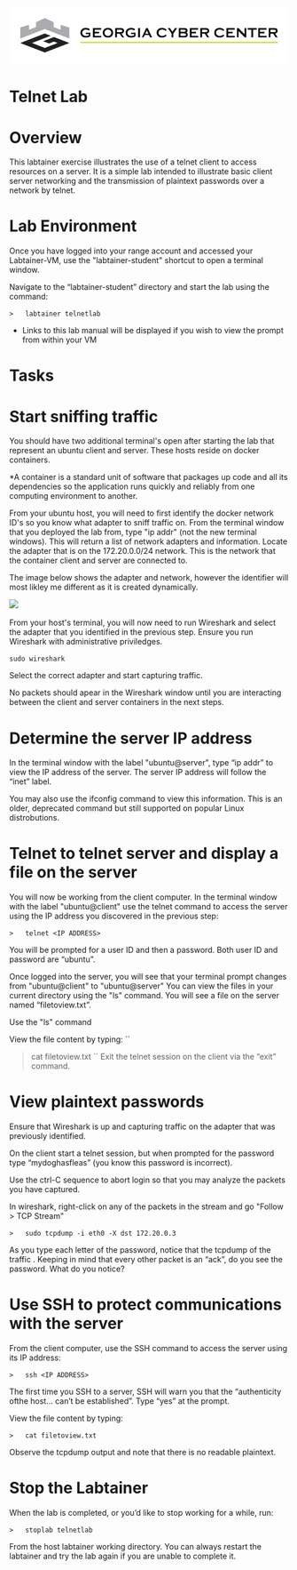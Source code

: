 ![](media/b80e0eacca6dad9d42b5dc3545946591.png)

Telnet Lab
=================================

Overview
========

This labtainer exercise illustrates the use of a telnet client to access
resources on a server. It is a simple lab intended to illustrate basic client
server networking and the transmission of plaintext passwords over a network by
telnet.

Lab Environment
===============

Once you have logged into your range account and accessed your Labtainer-VM,
use the "labtainer-student" shortcut to open a terminal window.

Navigate to the “labtainer-student” directory and start the lab using the
command:

~~~~~~~~~~~~~~~~~~~~~~~~~~~~~~~~~~~~~~~~~~~~~~~~~~~~~~~~~~~~~~~~~~~~~~~~~~~~~~~~
>   labtainer telnetlab
~~~~~~~~~~~~~~~~~~~~~~~~~~~~~~~~~~~~~~~~~~~~~~~~~~~~~~~~~~~~~~~~~~~~~~~~~~~~~~~~

-   Links to this lab manual will be displayed if you wish to view the prompt
    from within your VM

Tasks
=====

Start sniffing traffic
=====

You should have two additional terminal's open after starting the lab that represent an ubuntu client and server. These hosts reside on docker containers.

*A container is a standard unit of software that packages up code and all its dependencies so the application runs quickly and reliably from one computing environment to another.

From your ubuntu host, you will need to first identify the docker network ID's so you know what adapter to sniff traffic on. From the terminal window that you deployed the lab from, type "ip addr" (not the new terminal windows).  This will return a list of network adapters and information.  Locate the adapter that is on the 172.20.0.0/24 network.  This is the network that the container client and server are connected to. 

The image below shows the adapter and network, however the identifier will most likley me different as it is created dynamically.

![](\images\adapter.png)

From your host's terminal, you will now need to run Wireshark and select the adapter that you identified in the previous step.  Ensure you run Wireshark with administrative priviledges. 

```
sudo wireshark

```

Select the correct adapter and start capturing traffic.

No packets should apear in the Wireshark window until you are interacting between the client and server containers in the next steps.


Determine the server IP address
=====

In the terminal window with the label "ubuntu@server", type “ip addr” to view the IP address of the server. The
server IP address will follow the “inet” label.

You may also use the ifconfig command to view this information. This is an older, deprecated command but still supported on popular Linux distrobutions.

Telnet to telnet server and display a file on the server
=====

You will now be working from the client computer. In the terminal window with the label "ubuntu@client" use the telnet command to access the server using the IP
address you discovered in the previous step:

```
>   telnet <IP ADDRESS>
```

You will be prompted for a user ID and then a password. Both user ID and password are “ubuntu”.

Once logged into the server, you will see that your terminal prompt changes from "ubuntu@client" to "ubuntu@server" You can view the files in your current directory using the "ls" command. You will see a file on the server named “filetoview.txt”. 

Use the "ls" command 

View the file content by typing:
``
>   cat filetoview.txt
``
Exit the telnet session on the client via the “exit” command.

View plaintext passwords
=====

Ensure that Wireshark is up and capturing traffic on the adapter that was previously identified. 

On the client start a telnet session, but when prompted for the password type “mydoghasfleas” (you know this password is incorrect).

Use the ctrl-C sequence to abort login so that you may analyze the packets you have captured.

In wireshark, right-click on any of the packets in the stream and go "Follow > TCP Stream"



```
>   sudo tcpdump -i eth0 -X dst 172.20.0.3
```

As you type each letter of the password, notice that the tcpdump of the traffic . Keeping in mind that every other packet is an “ack”, do you see the password. What do you notice?

Use SSH to protect communications with the server
=====

From the client computer, use the SSH command to access the server using its IP
address:
```
>   ssh <IP ADDRESS>
```
The first time you SSH to a server, SSH will warn you that the “authenticity ofthe host… can’t be established”. Type “yes” at the prompt.

View the file content by typing:
```
>   cat filetoview.txt
```

Observe the tcpdump output and note that there is no readable plaintext.

Stop the Labtainer
==================

When the lab is completed, or you’d like to stop working for a while, run:
```
>   stoplab telnetlab
```
From the host labtainer working directory. You can always restart the labtainer
and try the lab again if you are unable to complete it. 
